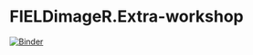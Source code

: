 # FIELDimageR.Extra-workshop


[![Binder](https://mybinder.org/badge_logo.svg)](https://mybinder.org/v2/gh/pspawar71/FIELDimageR.Extra-workshop/HEAD?urlpath=rstudio)
